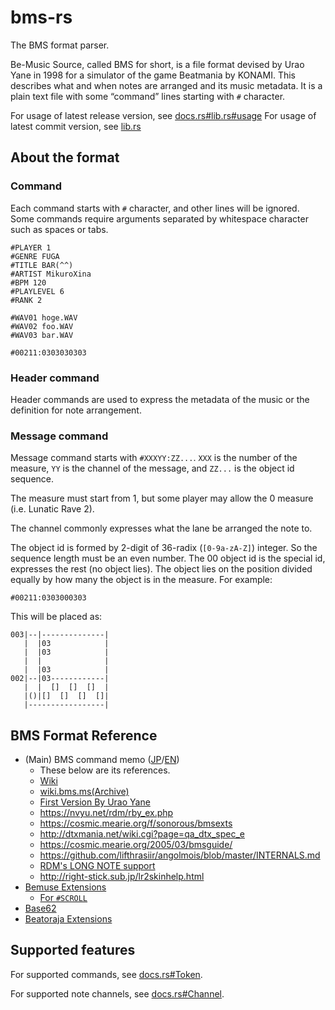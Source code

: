 # bms-rs

The BMS format parser.

Be-Music Source, called BMS for short, is a file format devised by Urao Yane in 1998 for a simulator of the game Beatmania by KONAMI. This describes what and when notes are arranged and its music metadata. It is a plain text file with some “command” lines starting with `#` character.

For usage of latest release version, see [docs.rs#lib.rs#usage](https://docs.rs/bms-rs/latest/bms_rs/index.html#usage)
For usage of latest commit version, see [lib.rs](./src/lib.rs)

## About the format

### Command

Each command starts with `#` character, and other lines will be ignored. Some commands require arguments separated by whitespace character such as spaces or tabs.

```
#PLAYER 1
#GENRE FUGA
#TITLE BAR(^^)
#ARTIST MikuroXina
#BPM 120
#PLAYLEVEL 6
#RANK 2

#WAV01 hoge.WAV
#WAV02 foo.WAV
#WAV03 bar.WAV

#00211:0303030303
```

### Header command

Header commands are used to express the metadata of the music or the definition for note arrangement.

### Message command

Message command starts with `#XXXYY:ZZ...`. `XXX` is the number of the measure, `YY` is the channel of the message, and `ZZ...` is the object id sequence.

The measure must start from 1, but some player may allow the 0 measure (i.e. Lunatic Rave 2).

The channel commonly expresses what the lane be arranged the note to.

The object id is formed by 2-digit of 36-radix (`[0-9a-zA-Z]`) integer. So the sequence length must be an even number. The 00 object id is the special id, expresses the rest (no object lies). The object lies on the position divided equally by how many the object is in the measure. For example:

```
#00211:0303000303
```

This will be placed as:

```
003|--|--------------|
   |  |03            |
   |  |03            |
   |  |              |
   |  |03            |
002|--|03------------|
   |  |  []  []  []  |
   |()|[]  []  []  []|
   |-----------------|
```

## BMS Format Reference

- (Main) BMS command memo ([JP](https://hitkey.nekokan.dyndns.info/cmdsJP.htm)/[EN](https://hitkey.nekokan.dyndns.info/cmds.htm))
  - These below are its references.
  - [Wiki](https://en.wikipedia.org/wiki/Be-Music_Source)
  - [wiki.bms.ms(Archive)](https://web.archive.org/web/*/http://wiki.bms.ms/Bms:Spec)
  - [First Version By Urao Yane](http://bm98.yaneu.com/bm98/bmsformat.html)
  - https://nvyu.net/rdm/rby_ex.php
  - https://cosmic.mearie.org/f/sonorous/bmsexts
  - http://dtxmania.net/wiki.cgi?page=qa_dtx_spec_e
  - https://cosmic.mearie.org/2005/03/bmsguide/
  - https://github.com/lifthrasiir/angolmois/blob/master/INTERNALS.md
  - [RDM's LONG NOTE support](https://web.archive.org/web/*/http://ivy.pr.co.kr/rdm/jp/extension.htm)
  - http://right-stick.sub.jp/lr2skinhelp.html
- [Bemuse Extensions](https://bemuse.ninja/project/docs/bms-extensions/)
  - [For `#SCROLL`](https://hitkey.nekokan.dyndns.info/bmse_help_full/beat.html)
- [Base62](https://docs.google.com/document/u/0/d/e/2PACX-1vTl8zOS3ukl5HpuNsBUlN8rn_ZaNdJSHb8a4se3Z3ap9Y6UJ1nB8LA3HnxWAk9kMTDp0j9orpg43-tl/pub)
- [Beatoraja Extensions](https://github.com/exch-bms2/beatoraja/wiki/%E6%A5%BD%E6%9B%B2%E8%A3%BD%E4%BD%9C%E8%80%85%E5%90%91%E3%81%91%E8%B3%87%E6%96%99#bms%E6%8B%A1%E5%BC%B5%E5%AE%9A%E7%BE%A9)

## Supported features

For supported commands, see [docs.rs#Token](https://docs.rs/bms-rs/latest/bms_rs/bms/lex/token/enum.Token.html).

For supported note channels, see [docs.rs#Channel](https://docs.rs/bms-rs/0.7.0/bms_rs/bms/lex/command/enum.Channel.html).